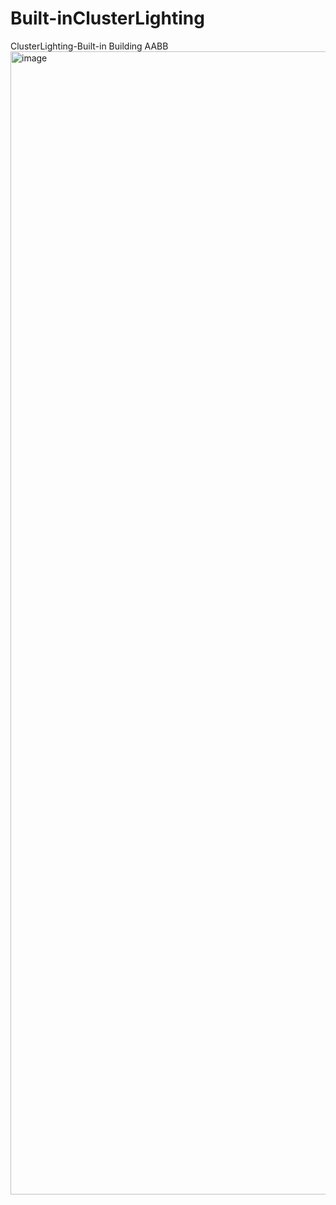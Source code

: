 # Built-inClusterLighting
ClusterLighting-Built-in
Building AABB
<img width="2244" height="1829" alt="image" src="https://github.com/user-attachments/assets/5e592df7-e7a7-49d3-995b-fb7c7ae808d9" />
